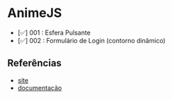 # AnimeJS

- [✅] 001 : Esfera Pulsante
- [✅] 002 : Formulário de Login (contorno dinâmico)


## Referências
- [site](https://animejs.com/)
- [documentação](https://animejs.com/documentation/)
